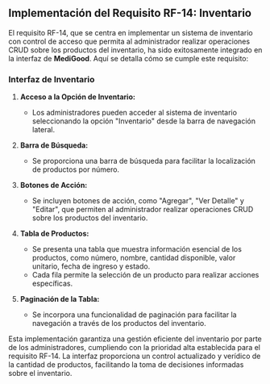 ## Implementación del Requisito RF-14: Inventario

El requisito RF-14, que se centra en implementar un sistema de inventario con control de acceso que permita al administrador realizar operaciones CRUD sobre los productos del inventario, ha sido exitosamente integrado en la interfaz de **MediGood**. Aquí se detalla cómo se cumple este requisito:

### Interfaz de Inventario

1. **Acceso a la Opción de Inventario:**
   - Los administradores pueden acceder al sistema de inventario seleccionando la opción "Inventario" desde la barra de navegación lateral.

2. **Barra de Búsqueda:**
   - Se proporciona una barra de búsqueda para facilitar la localización de productos por número.

3. **Botones de Acción:**
   - Se incluyen botones de acción, como "Agregar", "Ver Detalle" y "Editar", que permiten al administrador realizar operaciones CRUD sobre los productos del inventario.

4. **Tabla de Productos:**
   - Se presenta una tabla que muestra información esencial de los productos, como número, nombre, cantidad disponible, valor unitario, fecha de ingreso y estado.
   - Cada fila permite la selección de un producto para realizar acciones específicas.

5. **Paginación de la Tabla:**
   - Se incorpora una funcionalidad de paginación para facilitar la navegación a través de los productos del inventario.

Esta implementación garantiza una gestión eficiente del inventario por parte de los administradores, cumpliendo con la prioridad alta establecida para el requisito RF-14. La interfaz proporciona un control actualizado y verídico de la cantidad de productos, facilitando la toma de decisiones informadas sobre el inventario.